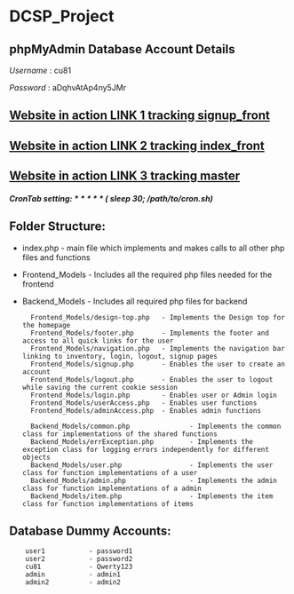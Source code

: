 # DCSP_Project

## phpMyAdmin Database Account Details
*Username* : cu81

*Password* : aDqhvAtAp4ny5JMr

## [Website in action LINK 1 tracking signup_front](http://pluto.cse.msstate.edu/~an839/DCSP/link1_DCSP/DCSP_Project/)
## [Website in action LINK 2 tracking index_front](http://pluto.cse.msstate.edu/~an839/DCSP/link2_DCSP/DCSP_Project/)
## [Website in action LINK 3 tracking master](http://pluto.cse.msstate.edu/~an839/DCSP/link3_DCSP/DCSP_Project/)

##### CronTab setting: * * * * * ( sleep 30; /path/to/cron.sh)

## Folder Structure: 
* index.php     - main file which implements and makes calls to all other php files and functions
* Frontend_Models      - Includes all the required php files needed for the frontend
* Backend_Models       - Includes all required php files for backend 

        Frontend_Models/design-top.php   - Implements the Design top for the homepage
        Frontend_Models/footer.php       - Implements the footer and access to all quick links for the user
        Frontend_Models/navigation.php   - Implements the navigation bar linking to inventory, login, logout, signup pages
        Frontend_Models/signup.php       - Enables the user to create an account
        Frontend_Models/logout.php       - Enables the user to logout while saving the current cookie session
        Frontend_Models/login.php        - Enables user or Admin login 
        Frontend_Models/userAccess.php   - Enables user functions 
        Frontend_Models/adminAccess.php  - Enables admin functions 

        Backend_Models/common.php               - Implements the common class for implementations of the shared functions
        Backend_Models/errException.php         - Implements the exception class for logging errors independently for different objects
        Backend_Models/user.php                 - Implements the user class for function implementations of a user
        Backend_Models/admin.php                - Implements the admin class for function implementations of a admin
        Backend_Models/item.php                 - Implements the item class for function implementations of items
         
## Database Dummy Accounts: 

        user1           - password1
        user2           - password2
        cu81            - Qwerty123
        admin           - admin1
        admin2          - admin2
